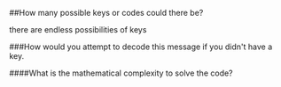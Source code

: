 ##How many possible keys or codes could there be?

there are endless possibilities of keys

###How would you attempt to decode this message if you didn't have a key.

####What is the mathematical complexity to solve the code?
